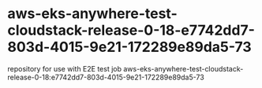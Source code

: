 # aws-eks-anywhere-test-cloudstack-release-0-18-e7742dd7-803d-4015-9e21-172289e89da5-73
repository for use with E2E test job aws-eks-anywhere-test-cloudstack-release-0-18:e7742dd7-803d-4015-9e21-172289e89da5-73
